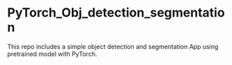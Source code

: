 # PyTorch_Obj_detection_segmentation

This repo includes a simple object detection and segmentation App using pretrained model with PyTorch.
